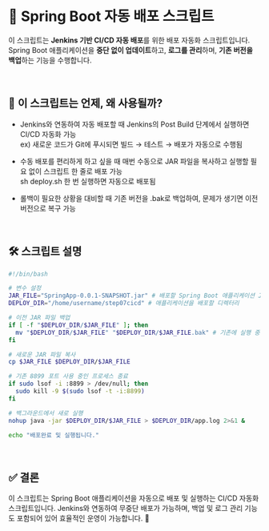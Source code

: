 # 🚀 Spring Boot 자동 배포 스크립트
이 스크립트는 **Jenkins 기반 CI/CD 자동 배포**를 위한 배포 자동화 스크립트입니다.  
Spring Boot 애플리케이션을 **중단 없이 업데이트**하고, **로그를 관리**하며, **기존 버전을 백업**하는 기능을 수행합니다.

<br>

## 📌 이 스크립트는 언제, 왜 사용될까?
- Jenkins와 연동하여 자동 배포할 때
Jenkins의 Post Build 단계에서 실행하면 CI/CD 자동화 가능<br>
ex) 새로운 코드가 Git에 푸시되면 빌드 → 테스트 → 배포가 자동으로 수행됨

- 수동 배포를 편리하게 하고 싶을 때
매번 수동으로 JAR 파일을 복사하고 실행할 필요 없이 스크립트 한 줄로 배포 가능<br>
sh deploy.sh 한 번 실행하면 자동으로 배포됨

- 롤백이 필요한 상황을 대비할 때
기존 버전을 .bak로 백업하여, 문제가 생기면 이전 버전으로 복구 가능

<br>

## 🛠 스크립트 설명
```bash
#!/bin/bash

# 변수 설정
JAR_FILE="SpringApp-0.0.1-SNAPSHOT.jar" # 배포할 Spring Boot 애플리케이션 JAR 파일 이름
DEPLOY_DIR="/home/username/step07cicd" # 애플리케이션을 배포할 디렉터리

# 이전 JAR 파일 백업
if [ -f "$DEPLOY_DIR/$JAR_FILE" ]; then 
  mv "$DEPLOY_DIR/$JAR_FILE" "$DEPLOY_DIR/$JAR_FILE.bak" # 기존에 실행 중이던 JAR 파일이 있다면 .bak 확장자로 변경하여 백업
fi

# 새로운 JAR 파일 복사
cp $JAR_FILE $DEPLOY_DIR/$JAR_FILE 

# 기존 8899 포트 사용 중인 프로세스 종료
if sudo lsof -i :8899 > /dev/null; then
  sudo kill -9 $(sudo lsof -t -i:8899)
fi

# 백그라운드에서 새로 실행
nohup java -jar $DEPLOY_DIR/$JAR_FILE > $DEPLOY_DIR/app.log 2>&1 &

echo "배포완료 및 실행됩니다."
```

<br>

## ✅ 결론
이 스크립트는 Spring Boot 애플리케이션을 자동으로 배포 및 실행하는 CI/CD 자동화 스크립트입니다.
Jenkins와 연동하여 무중단 배포가 가능하며, 백업 및 로그 관리 기능도 포함되어 있어 효율적인 운영이 가능합니다. 🚀
